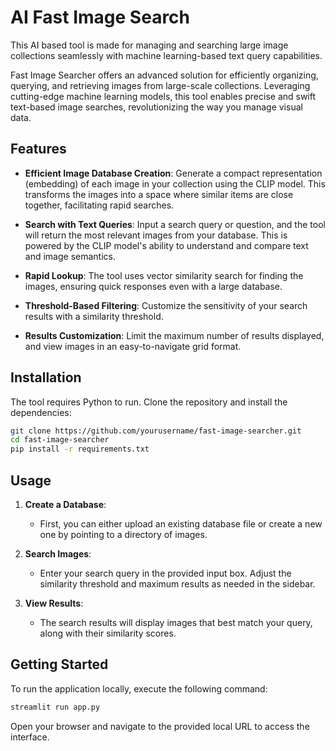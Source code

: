 # AI Fast Image Search

This AI based tool is made for managing and searching large image collections seamlessly with machine learning-based text query capabilities.

Fast Image Searcher offers an advanced solution for efficiently organizing, querying, and retrieving images from large-scale collections. Leveraging cutting-edge machine learning models, this tool enables precise and swift text-based image searches, revolutionizing the way you manage visual data.

## Features

- **Efficient Image Database Creation**: Generate a compact representation (embedding) of each image in your collection using the CLIP model. This transforms the images into a space where similar items are close together, facilitating rapid searches.
  
- **Search with Text Queries**: Input a search query or question, and the tool will return the most relevant images from your database. This is powered by the CLIP model's ability to understand and compare text and image semantics.

- **Rapid Lookup**: The tool uses vector similarity search for finding the images, ensuring quick responses even with a large database.

- **Threshold-Based Filtering**: Customize the sensitivity of your search results with a similarity threshold.

- **Results Customization**: Limit the maximum number of results displayed, and view images in an easy-to-navigate grid format.

## Installation

The tool requires Python to run. Clone the repository and install the dependencies:

```bash
git clone https://github.com/yourusername/fast-image-searcher.git
cd fast-image-searcher
pip install -r requirements.txt
```

## Usage

1. **Create a Database**:
   - First, you can either upload an existing database file or create a new one by pointing to a directory of images.

2. **Search Images**:
   - Enter your search query in the provided input box. Adjust the similarity threshold and maximum results as needed in the sidebar.

3. **View Results**: 
   - The search results will display images that best match your query, along with their similarity scores.

## Getting Started

To run the application locally, execute the following command:

```bash
streamlit run app.py
```

Open your browser and navigate to the provided local URL to access the interface.
